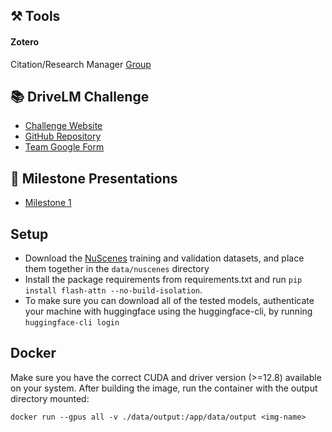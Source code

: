 ## ⚒️ Tools
#### Zotero
Citation/Research Manager
[Group](https://www.zotero.org/groups/5975647/app-ras-driving-with-language)

## 📚 DriveLM Challenge
- [Challenge Website](https://opendrivelab.com/challenge2024/#driving_with_language)
- [GitHub Repository](https://github.com/OpenDriveLab/DriveLM)
- [Team Google Form](https://docs.google.com/forms/d/e/1FAIpQLSef_L4L9jXV_88pXkuFmaloifhRuFjVARbjsV-8GWETc6aNCA/viewform)


## 💬 Milestone Presentations
- [Milestone 1](https://docs.google.com/presentation/d/13reSKMykn5WhVyi5zi5oK5OygVjTZljeMWflJejQZlw/edit?slide=id.g32bc6f01e94_0_43#slide=id.g32bc6f01e94_0_43)

## Setup
- Download the [NuScenes](https://github.com/OpenDriveLab/DriveLM/tree/main/challenge) training and validation datasets, and place them together in the `data/nuscenes` directory
- Install the package requirements from requirements.txt and run ```pip install flash-attn --no-build-isolation```.
- To make sure you can download all of the tested models, authenticate your machine with huggingface using the huggingface-cli, by running ```huggingface-cli login```

## Docker

Make sure you have the correct CUDA and driver version (>=12.8) available on your system.
After building the image, run the container with the output directory mounted:

```shell
docker run --gpus all -v ./data/output:/app/data/output <img-name>
```
